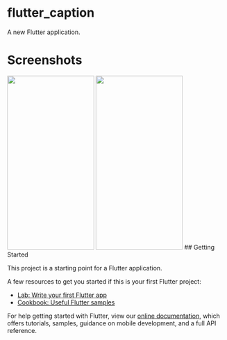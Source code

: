# flutter_caption

A new Flutter application.

# Screenshots
<img src="https://github.com/Manak1299/The-Agriculture-app/tree/master/screenshots/screen1.png" data-canonical-src="https://github.com/Manak1299/The-Agriculture-app/tree/master/screenshots/screen1.png"  width="200" height="400" />

<img src="https://camo.githubusercontent.com/..." data-canonical-src="https://gyazo.com/eb5c5741b6a9a16c692170a41a49c858.png" width="200" height="400" />
## Getting Started

This project is a starting point for a Flutter application.

A few resources to get you started if this is your first Flutter project:

- [Lab: Write your first Flutter app](https://flutter.dev/docs/get-started/codelab)
- [Cookbook: Useful Flutter samples](https://flutter.dev/docs/cookbook)

For help getting started with Flutter, view our
[online documentation](https://flutter.dev/docs), which offers tutorials,
samples, guidance on mobile development, and a full API reference.
